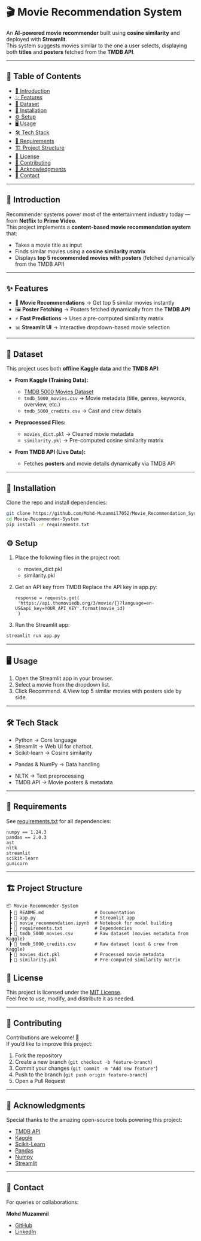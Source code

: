 # 🎬 Movie Recommendation System  

An **AI-powered movie recommender** built using **cosine similarity** and deployed with **Streamlit**.  
This system suggests movies similar to the one a user selects, displaying both **titles** and **posters** fetched from the **TMDB API**.  

---

## 📑 Table of Contents  

- [📖 Introduction](#-introduction)  
- [✨ Features](#-features)  
- [📂 Dataset](#-dataset)  
- [🚀 Installation](#-installation)  
- [⚙️ Setup](#️-setup)  
- [🖥️ Usage](#️-usage)  
- [🛠️ Tech Stack](#-tech-stack)  
- [📌 Requirements](#-requirements)  
- [🏗️ Project Structure](#️-project-structure)  
- [📄 License](#-license)  
- [🤝 Contributing](#-contributing)  
- [🙌 Acknowledgments](#-acknowledgments)  
- [📧 Contact](#-contact)  

---

## 📖 Introduction  

Recommender systems power most of the entertainment industry today — from **Netflix** to **Prime Video**.  
This project implements a **content-based movie recommendation system** that:  

- Takes a movie title as input  
- Finds similar movies using a **cosine similarity matrix**  
- Displays **top 5 recommended movies with posters** (fetched dynamically from the TMDB API)  

---

## ✨ Features  

- 🎥 **Movie Recommendations** → Get top 5 similar movies instantly  
- 🖼️ **Poster Fetching** → Posters fetched dynamically from the **TMDB API**  
- ⚡ **Fast Predictions** → Uses a pre-computed similarity matrix  
- 📊 **Streamlit UI** → Interactive dropdown-based movie selection  

---

## 📂 Dataset  

This project uses both **offline Kaggle data** and the **TMDB API**:  

- **From Kaggle (Training Data):**  
  - [TMDB 5000 Movies Dataset](https://www.kaggle.com/datasets/tmdb/tmdb-movie-metadata)  
  - `tmdb_5000_movies.csv` → Movie metadata (title, genres, keywords, overview, etc.)  
  - `tmdb_5000_credits.csv` → Cast and crew details  

- **Preprocessed Files:**  
  - `movies_dict.pkl` → Cleaned movie metadata  
  - `similarity.pkl` → Pre-computed cosine similarity matrix  

- **From TMDB API (Live Data):**  
  - Fetches **posters** and movie details dynamically via TMDB API  

---

## 🚀 Installation  

Clone the repo and install dependencies:  

```bash
git clone https://github.com/Mohd-Muzammil7052/Movie_Recommendation_System.git
cd Movie-Recommender-System
pip install -r requirements.txt
```

## ⚙️ Setup

1. Place the following files in the project root:
   * movies_dict.pkl
   * similarity.pkl

2. Get an API key from TMDB
   Replace the API key in app.py:
   ```text
   response = requests.get(
    'https://api.themoviedb.org/3/movie/{}?language=en-US&api_key=YOUR_API_KEY'.format(movie_id)
    )
   ```

3. Run the Streamlit app:

```bash
streamlit run app.py
```

---

## 🖥️ Usage

1. Open the Streamlit app in your browser.
2. Select a movie from the dropdown list.
3. Click Recommend.
4.View top 5 similar movies with posters side by side.
---

## 🛠️ Tech Stack

* Python → Core language
* Streamlit → Web UI for chatbot.
* Scikit-learn → Cosine similarity
+ Pandas & NumPy → Data handling
* NLTK → Text preprocessing
* TMDB API → Movie posters & metadata

---

## 📌 Requirements

See [requirements.txt](https://github.com/Mohd-Muzammil7052/Movie_Recommendation_System/blob/main/requirements.txt) for all dependencies:

```text
numpy == 1.24.3
pandas == 2.0.3
ast
nltk
streamlit
scikit-learn
gunicorn
```

---

## 🏗️ Project Structure  

```text
📦 Movie-Recommender-System
 ┣ 📜 README.md                   # Documentation
 ┣ 📜 app.py                      # Streamlit app
 ┣ 📜 movie_recommendation.ipynb  # Notebook for model building
 ┣ 📜 requirements.txt            # Dependencies
 ┣ 📜 tmdb_5000_movies.csv        # Raw dataset (movies metadata from Kaggle)
 ┣ 📜 tmdb_5000_credits.csv       # Raw dataset (cast & crew from Kaggle)
 ┣ 📜 movies_dict.pkl             # Processed movie metadata
 ┣ 📜 similarity.pkl              # Pre-computed similarity matrix

```

## 📄 License  

This project is licensed under the [MIT License](https://opensource.org/license/mit).  
Feel free to use, modify, and distribute it as needed.

---

## 🤝 Contributing  

Contributions are welcome! 🎉  
If you’d like to improve this project:  

1. Fork the repository  
2. Create a new branch (`git checkout -b feature-branch`)  
3. Commit your changes (`git commit -m "Add new feature"`)  
4. Push to the branch (`git push origin feature-branch`)  
5. Open a Pull Request  

---

## 🙌 Acknowledgments  

Special thanks to the amazing open-source tools powering this project:  

- [TMDB API](https://www.themoviedb.org/)
- [Kaggle](https://www.kaggle.com/)
- [Scikit-Learn](https://scikit-learn.org/stable/)  
- [Pandas](https://pandas.pydata.org/)  
- [Numpy](https://numpy.org/)  
- [Streamlit](https://streamlit.io/)  

---

## 📧 Contact  

For queries or collaborations:  

**Mohd Muzammil**  
- [GitHub](https://github.com/Mohd-Muzammil7052)  
- [LinkedIn](https://www.linkedin.com/in/mohd-muzammil-109044290/) 
